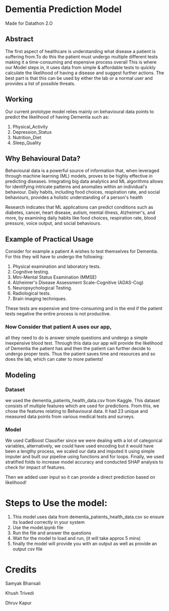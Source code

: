 # Dementia Prediction Model
Made for Datathon 2.O
## Abstract
The first aspect of healthcare is understanding what disease a patient is suffering from.To do this the patient must undergo multiple different tests making it a time-consuming and expensive process overall This is where our Model steps in, it uses data from simple & affordable tests to quickly calculate the likelihood of having a disease and suggest further actions. The best part is that this can be used by either the lab or a normal user and provides a list of possible threats.

## Working
Our current prototype model relies mainly on behavioural data points to predict the likelihood of having Dementia such as: 
1. Physical_Activity
2. Depression_Status
3. Nutrition_Diet
4. Sleep_Quality

## Why Behavioural Data?
Behavioural data is a powerful source of information that, when leveraged through machine learning (ML) models, proves to be highly effective in predicting diseases. Integrating big data analytics and ML algorithms allows for identifying intricate patterns and anomalies within an individual's behaviour. Daily habits, including food choices, respiration rate, and social behaviours, provides a holistic understanding of a person's health

Research indicates that ML applications can predict conditions such as diabetes, cancer, heart disease, autism, mental illness, Alzheimer's, and more, by examining daily habits like food choices, respiration rate, blood pressure, voice output, and social behaviours.


## Example of Practical Usage
Consider for example a patient A wishes to test themselves for Dementia. For this they will have to undergo the following:

1. Physical examination and laboratory tests. 
2. Cognitive testing.
3. Mini-Mental Status Examination (MMSE) 
4. Alzheimer's Disease Assessment Scale-Cognitive (ADAS-Cog) 
5. Neuropsychological Testing. 
6. Radiological tests. 
7. Brain imaging techniques.

These tests are expensive and time-consuming and in the end if the patient tests negative the entire process is not productive.

### Now Consider that patient A uses our app, 
all they need to do is answer simple questions and undergo a simple inexpensive blood test.
Through this data our app will provide the likelihood of Dementia the patient has and then the patient can further decide to undergo proper tests.
Thus the patient saves time and resources and so does the lab, which can cater to more patients!


## Modeling

### Dataset 
we used the dementia_patients_health_data.csv from Kaggle. This dataset consists of multiple features which are used for predictions.
From this, we chose the features relating to Behavioural data.
It had 23 unique and measured data points from various medical tests and surveys.

### Model
We used CatBoost Classifier since we were dealing with a lot of categorical variables, alternatively, we could have used encoding but it would have been a lengthy process, we scaled our data and imputed it using simple imputer and built our pipeline using functions and for loops. Finally, we used stratified folds to increase model accuracy and conducted SHAP analysis to check for impact of features.

Then we added user input so it can provide a direct prediction based on likelihood!

# Steps to Use the model:
1. This model uses data from dementia_patients_health_data.csv so ensure its loaded correctly in your system
2. Use the model.ipynb file
3. Run the file and answer the questions
4. Wait for the model to load and run, (it will take approx 5 mins)
4. finally the model will provide you with an output as well as provide an output csv file

# Credits
Samyak Bhansali

Khush Trivedi

Dhruv Kapur

